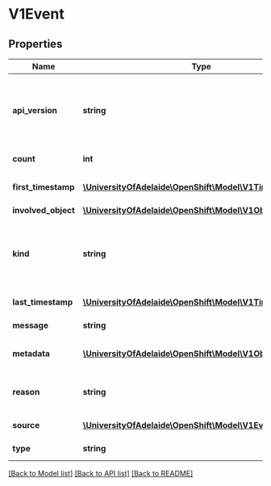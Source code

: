 # V1Event

## Properties
Name | Type | Description | Notes
------------ | ------------- | ------------- | -------------
**api_version** | **string** | APIVersion defines the versioned schema of this representation of an object. Servers should convert recognized schemas to the latest internal value, and may reject unrecognized values. More info: http://releases.k8s.io/HEAD/docs/devel/api-conventions.md#resources | [optional] 
**count** | **int** | The number of times this event has occurred. | [optional] 
**first_timestamp** | [**\UniversityOfAdelaide\OpenShift\Model\V1Time**](V1Time.md) | The time at which the event was first recorded. (Time of server receipt is in TypeMeta.) | [optional] 
**involved_object** | [**\UniversityOfAdelaide\OpenShift\Model\V1ObjectReference**](V1ObjectReference.md) | The object that this event is about. | 
**kind** | **string** | Kind is a string value representing the REST resource this object represents. Servers may infer this from the endpoint the client submits requests to. Cannot be updated. In CamelCase. More info: http://releases.k8s.io/HEAD/docs/devel/api-conventions.md#types-kinds | [optional] 
**last_timestamp** | [**\UniversityOfAdelaide\OpenShift\Model\V1Time**](V1Time.md) | The time at which the most recent occurrence of this event was recorded. | [optional] 
**message** | **string** | A human-readable description of the status of this operation. | [optional] 
**metadata** | [**\UniversityOfAdelaide\OpenShift\Model\V1ObjectMeta**](V1ObjectMeta.md) | Standard object&#39;s metadata. More info: http://releases.k8s.io/HEAD/docs/devel/api-conventions.md#metadata | 
**reason** | **string** | This should be a short, machine understandable string that gives the reason for the transition into the object&#39;s current status. | [optional] 
**source** | [**\UniversityOfAdelaide\OpenShift\Model\V1EventSource**](V1EventSource.md) | The component reporting this event. Should be a short machine understandable string. | [optional] 
**type** | **string** | Type of this event (Normal, Warning), new types could be added in the future | [optional] 

[[Back to Model list]](../README.md#documentation-for-models) [[Back to API list]](../README.md#documentation-for-api-endpoints) [[Back to README]](../README.md)


